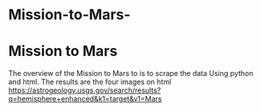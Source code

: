 # Mission-to-Mars-
# Mission to Mars
The overview of the Mission to Mars to is to scrape the data Using python and html. The results are the four images on html https://astrogeology.usgs.gov/search/results?q=hemisphere+enhanced&k1=target&v1=Mars
